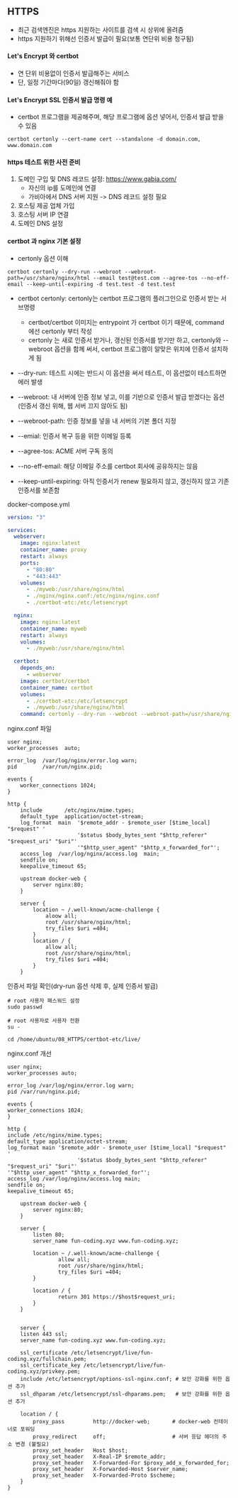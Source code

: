## HTTPS

- 최근 검색엔진은 https 지원하는 사이트를 검색 시 상위에 올려줌
- https 지원하기 위해선 인증서 발급이 필요(보통 연단위 비용 청구됨)

#### Let's Encrypt 와 certbot

- 연 단위 비용없이 인증서 발급해주는 서비스
- 단, 일정 기간마다(90일) 갱신해줘야 함

#### Let's Encrypt SSL 인증서 발급 명령 예

- certbot 프로그램을 제공해주며, 해당 프로그램에 옵션 넣어서, 인증서 발급 받을 수 있음

```
certbot certonly --cert-name cert --standalone -d domain.com, www.domain.com
```

#### https 테스트 위한 사전 준비

1. 도메인 구입 및 DNS 레코드 설정: https://www.gabia.com/
   - 자신의 ip를 도메인에 연결
   - 가비아에서 DNS 서버 지원 -> DNS 레코드 설정 필요
2. 호스팅 제공 업체 가입
3. 호스팅 서버 IP 연결
4. 도메인 DNS 설정

#### certbot 과 nginx 기본 설정

- certonly 옵션 이해

```
certbot certonly --dry-run --webroot --webroot-path=/usr/share/nginx/html --email test@test.com --agree-tos --no-eff-email --keep-until-expiring -d test.test -d test.test
```

- certbot certonly: certonly는 certbot 프로그램의 플러그인으로 인증서 받는 서브명령

  - certbot/certbot 이미지는 entrypoint 가 certbot 이기 때문에, command 에선 certonly 부터 작성
  - certonly 는 새로 인증서 받거나, 갱신된 인증서를 받기만 하고, certonly와 --webroot 옵션을 함께 써서, certbot 프로그램이 알맞은 위치에 인증서 설치하게 됨

- --dry-run: 테스트 시에는 반드시 이 옵션을 써서 테스트, 이 옵션없이 테스트하면 에러 발생
- --webroot: 내 서버에 인증 정보 넣고, 이를 기반으로 인증서 발급 받겠다는 옵션(인증서 갱신 위해, 웹 서버 끄지 않아도 됨)
- --webroot-path: 인증 정보를 넣을 내 서버의 기본 폴더 지정
- --emial: 인증서 복구 등을 위한 이메일 등록
- --agree-tos: ACME 서버 구독 동의
- --no-eff-email: 해당 이메일 주소를 certbot 회사에 공유하지는 않음
- --keep-until-expiring: 아직 인증서가 renew 필요하지 않고, 갱신하지 않고 기존 인증서를 보존함

docker-compose.yml

```yml
version: "3"

services:
  webserver:
    image: nginx:latest
    container_name: proxy
    restart: always
    ports:
      - "80:80"
      - "443:443"
    volumes:
      - ./myweb:/usr/share/nginx/html
      - ./nginx/nginx.conf:/etc/nginx/nginx.conf
      - ./certbot-etc:/etc/letsencrypt

  nginx:
    image: nginx:latest
    container_name: myweb
    restart: always
    volumes:
      - ./myweb:/usr/share/nginx/html

  certbot:
    depends_on:
      - webserver
    image: certbot/certbot
    container_name: certbot
    volumes:
      - ./certbot-etc:/etc/letsencrypt
      - ./myweb:/usr/share/nginx/html
    command: certonly --dry-run --webroot --webroot-path=/usr/share/nginx/html --email test@test.com --agree-tos --no-eff-email --keep-until-expiring -d fun-coding.xyz -d www.fun-coding.xyz
```

nginx.conf 파일

```
user nginx;
worker_processes  auto;

error_log  /var/log/nginx/error.log warn;
pid        /var/run/nginx.pid;

events {
    worker_connections 1024;
}

http {
    include       /etc/nginx/mime.types;
    default_type  application/octet-stream;
    log_format  main  '$remote_addr - $remote_user [$time_local] "$request" '
                      '$status $body_bytes_sent "$http_referer" "$request_uri" "$uri"'
                      '"$http_user_agent" "$http_x_forwarded_for"';
    access_log  /var/log/nginx/access.log  main;
    sendfile on;
    keepalive_timeout 65;

    upstream docker-web {
        server nginx:80;
    }

    server {
        location ~ /.well-known/acme-challenge {
            aloow all;
            root /usr/share/nginx/html;
            try_files $uri =404;
        }
        location / {
            allow all;
            root /usr/share/nginx/html;
            try_files $uri =404;
        }
    }
```

인증서 파일 확인(dry-run 옵션 삭제 후, 실제 인증서 발급)

```
# root 사용자 패스워드 설정
sudo passwd

# root 사용자로 사용자 전환
su -

cd /home/ubuntu/08_HTTPS/certbot-etc/live/
```

nginx.conf 개선

```
user nginx;
worker_processes auto;

error_log /var/log/nginx/error.log warn;
pid /var/run/nginx.pid;

events {
worker_connections 1024;
}

http {
include /etc/nginx/mime.types;
default_type application/octet-stream;
log_format main '$remote_addr - $remote_user [$time_local] "$request" '
                      '$status $body_bytes_sent "$http_referer" "$request_uri" "$uri"'
'"$http_user_agent" "$http_x_forwarded_for"';
access_log /var/log/nginx/access.log main;
sendfile on;
keepalive_timeout 65;

    upstream docker-web {
        server nginx:80;
    }

    server {
        listen 80;
        server_name fun-coding.xyz www.fun-coding.xyz;

        location ~ /.well-known/acme-challenge {
                allow all;
                root /usr/share/nginx/html;
                try_files $uri =404;
        }

        location / {
                return 301 https://$host$request_uri;
        }
    }


    server {
    listen 443 ssl;
    server_name fun-coding.xyz www.fun-coding.xyz;

    ssl_certificate /etc/letsencrypt/live/fun-coding.xyz/fullchain.pem;
    ssl_certificate_key /etc/letsencrypt/live/fun-coding.xyz/privkey.pem;
    include /etc/letsencrypt/options-ssl-nginx.conf; # 보안 강화를 위한 옵션 추가
    ssl_dhparam /etc/letsencrypt/ssl-dhparams.pem;   # 보안 강화를 위한 옵션 추가

    location / {
        proxy_pass         http://docker-web;       # docker-web 컨테이너로 포워딩
        proxy_redirect     off;                     # 서버 응답 헤더의 주소 변경 (불필요)
        proxy_set_header   Host $host;
        proxy_set_header   X-Real-IP $remote_addr;
        proxy_set_header   X-Forwarded-For $proxy_add_x_forwarded_for;
        proxy_set_header   X-Forwarded-Host $server_name;
        proxy_set_header   X-Forwarded-Proto $scheme;
    }
}
```
